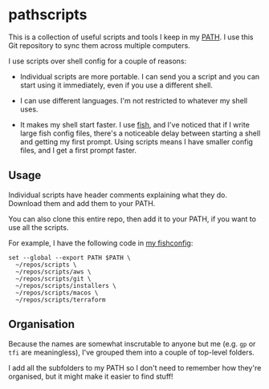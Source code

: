 # pathscripts

This is a collection of useful scripts and tools I keep in my [PATH].
I use this Git repository to sync them across multiple computers.

I use scripts over shell config for a couple of reasons:

-   Individual scripts are more portable.
    I can send you a script and you can start using it immediately, even if you use a different shell.

-   I can use different languages.
    I'm not restricted to whatever my shell uses.

-   It makes my shell start faster.
    I use [fish], and I've noticed that if I write large fish config files, there's a noticeable delay between starting a shell and getting my first prompt.
    Using scripts means I have smaller config files, and I get a first prompt faster.

[PATH]: https://en.wikipedia.org/wiki/PATH_(variable)
[fish]: https://fishshell.com/

## Usage

Individual scripts have header comments explaining what they do.
Download them and add them to your PATH.

You can also clone this entire repo, then add it to your PATH, if you want to use all the scripts.

For example, I have the following code in [my fishconfig](https://github.com/alexwlchan/fishconfig/blob/main/config.fish#L5-L22):

```shell
set --global --export PATH $PATH \
  ~/repos/scripts \
  ~/repos/scripts/aws \
  ~/repos/scripts/git \
  ~/repos/scripts/installers \
  ~/repos/scripts/macos \
  ~/repos/scripts/terraform
```

## Organisation

Because the names are somewhat inscrutable to anyone but me (e.g. `gp` or `tfi` are meaningless), I've grouped them into a couple of top-level folders.

I add all the subfolders to my PATH so I don't need to remember how they're organised, but it might make it easier to find stuff!
